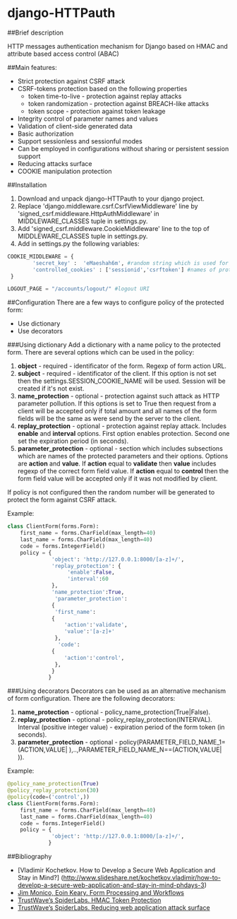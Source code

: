 django-HTTPauth
===============

##Brief description

HTTP messages authentication mechanism for Django based on HMAC and attribute based access control (ABAC)

##Main features:
* Strict protection against CSRF attack
* CSRF-tokens protection based on the following properties
  * token time-to-live - protection against replay attacks
  * token randomization - protection against BREACH-like attacks
  * token scope - protection against token leakage
* Integrity control of parameter names and values
* Validation of client-side generated data
* Basic authorization
* Support sessionless and sessionful modes
* Can be employed in configurations without sharing or persistent session support
* Reducing attacks surface
* COOKIE manipulation protection

##Installation
1. Download and unpack django-HTTPauth to your django project.
2. Replace 'django.middleware.csrf.CsrfViewMiddleware' line by 'signed\_csrf.middleware.HttpAuthMiddleware' in MIDDLEWARE\_CLASSES tuple in settings.py.
3. Add 'signed\_csrf.middleware.CookieMiddleware' line to the top of MIDDLEWARE\_CLASSES tuple in settings.py.
4. Add in settings.py the following variables:
```python
COOKIE_MIDDLEWARE = {
 		'secret_key' :  'eMaeshah6m', #random string which is used for HMAC calculation
		'controlled_cookies' : ['sessionid','csrftoken'] #names of protected cookies
 }

LOGOUT_PAGE = "/accounts/logout/" #logout URI
```

##Configuration
There are a few ways to configure policy of the protected form:
* Use dictionary
* Use decorators

###Using dictionary
Add a dictionary with a name policy to the protected form. There are several options which can be used in the policy:

1. **object** - required - identificator of the form. Regexp of form action URL.
2. **subject** - required - identificator of the client. If this option is not set then the settings.SESSION\_COOKIE\_NAME will be used. Session will be created if it's not exist.
3. **name_protection** - optional - protection against such attack as HTTP parameter pollution. If this options is set to True then request from a client will be accepted only if total amount and all names of the form fields will be the same as were send by the server to the client.
4. **replay_protection** - optional - protection against replay attack. Includes **enable** and **interval** options. First option enables protection. Second one set the expiration period (in seconds).
5. **parameter_protection** - optional - section which includes subsections which are names of the protected parameters and their options. Options are **action** and **value**. If **action** equal to **validate** then **value** includes regexp of the correct form field value. If **action** equal to **control** then the form field value will be accepted only if it was not modified by client.

If policy is not configured then the random number will be generated to protect the form against CSRF attack.

Example:
```python
class ClientForm(forms.Form):
    first_name = forms.CharField(max_length=40)
    last_name = forms.CharField(max_length=40)
    code = forms.IntegerField()
    policy = {
              'object': 'http://127.0.0.1:8000/[a-z]+/',
              'replay_protection': {
                   'enable':False, 
                   'interval':60
              }, 
              'name_protection':True,
               'parameter_protection':
              {
               'first_name': 
              {
                  'action':'validate',
                  'value':'[a-z]+'
               },
                'code': 
              {
                  'action':'control',
               },
              }
             }
```

###Using decorators
Decorators can be used as an alternative mechanism of form configuration. There are the following decorators:

1. **name\_protection** - optional - policy\_name_protection(True|False).
2. **replay\_protection** - optional -  policy\_replay\_protection(INTERVAL). Interval (positive integer value) - expiration period of the form token (in seconds).
3. **parameter\_protection** - optional - policy(PARAMETER\_FIELD\_NAME\_1=(ACTION,VALUE| ),..,PARAMETER\_FIELD\_NAME\_N==(ACTION,VALUE| )). 

Example:
```python
@policy_name_protection(True)
@policy_replay_protection(30)
@policy(code=('control',))
class ClientForm(forms.Form):
    first_name = forms.CharField(max_length=40)
    last_name = forms.CharField(max_length=40)
    code = forms.IntegerField()
    policy = {
              'object': 'http://127.0.0.1:8000/[a-z]+/',
             }
```

##Bibliography
* [Vladimir Kochetkov. How to Develop a Secure Web Application and Stay in Mind?] (http://www.slideshare.net/kochetkov.vladimir/how-to-develop-a-secure-web-application-and-stay-in-mind-phdays-3)
* [Jim Monico, Eoin Keary. Form Processing and Workflows](http://secappdev.org/handouts/2014/Jim%20Manico/HTML%20Forms%20and%20Workflows%20v3.pdf)
* [TrustWave’s SpiderLabs. HMAC Token Protection](http://blog.spiderlabs.com/2014/01/modsecurity-advanced-topic-of-the-week-hmac-token-protection.html)
* [TrustWave’s SpiderLabs. Reducing web application attack surface](http://blog.spiderlabs.com/2012/07/reducing-web-apps-attack-surface.html)
